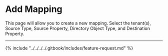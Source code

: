 # Add Mapping

This page will allow you to create a new mapping. Select the tenant(s), Source Type, Source Property, Directory Object Type, and Destination Property.

***

{% include "../../../../.gitbook/includes/feature-request.md" %}
